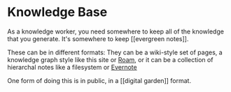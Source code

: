# Knowledge Base

As a knowledge worker, you need somewhere to keep all of the knowledge that you generate. It's somewhere to keep [[evergreen notes]].

These can be in different formats: They can be a wiki-style set of pages, a knowledge graph style like this site or [Roam](https://roamresearch.com), or it can be a collection of hierarchal notes like a filesystem or [Evernote](https://evernote.com)

One form of doing this is in public, in a [[digital garden]] format. 
